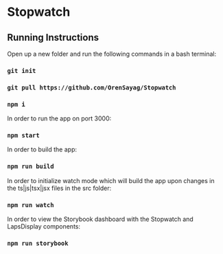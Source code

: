 # Stopwatch

## Running Instructions

Open up a new folder and run the following commands in a bash terminal:

### `git init`
### `git pull https://github.com/OrenSayag/Stopwatch`
### `npm i`

In order to run the app on port 3000:
### `npm start`

In order to build the app:
### `npm run build`

In order to initialize watch mode which will build the app upon changes in the ts|js|tsx|jsx files in the src folder:
### `npm run watch`

In order to view the Storybook dashboard with the Stopwatch and LapsDisplay components:
### `npm run storybook`
